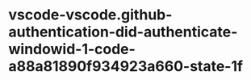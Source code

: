 # vscode-vscode.github-authentication-did-authenticate-windowid-1-code-a88a81890f934923a660-state-1f